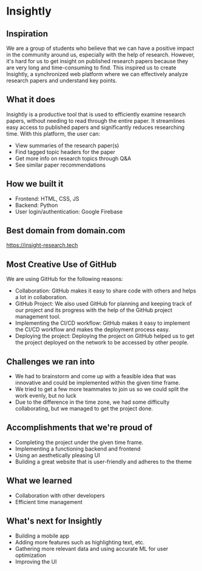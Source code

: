 # Insightly

## Inspiration
We are a group of students who believe that we can have a positive impact in the community around us, especially with the help of research. However, it's hard for us to get insight on published research papers because they are very long and time-consuming to find. This inspired us to create Insightly, a synchronized web platform where we can effectively analyze research papers and understand key points. 

## What it does
Insightly is a productive tool that is used to efficiently examine research papers, without needing to read through the entire paper. It streamlines easy access to published papers and significantly reduces researching time. With this platform, the user can: 
- View summaries of the research paper(s)
- Find tagged topic headers for the paper
- Get more info on research topics through Q&A
- See similar paper recommendations

## How we built it
- Frontend: HTML, CSS, JS
- Backend: Python
- User login/authentication: Google Firebase

## Best domain from domain.com
https://insight-research.tech

## Most Creative Use of GitHub
We are using GitHub for the following reasons:
- Collaboration: GitHub makes it easy to share code with others and helps a lot in collaboration.
- GitHub Project: We also used GitHub for planning and keeping track of our project and its progress with the help of the GitHub project management tool.
- Implementing the CI/CD workflow: GitHub makes it easy to implement the CI/CD workflow and makes the deployment process easy.
- Deploying the project: Deploying the project on GitHub helped us to get the project deployed on the network to be accessed by other people.

## Challenges we ran into
- We had to brainstorm and come up with a feasible idea that was innovative and could be implemented within the given time frame.
- We tried to get a few more teammates to join us so we could split the work evenly, but no luck
- Due to the difference in the time zone, we had some difficulty collaborating, but we managed to get the project done.

## Accomplishments that we're proud of
- Completing the project under the given time frame.
- Implementing a functioning backend and frontend
- Using an aesthetically pleasing UI
- Building a great website that is user-friendly and adheres to the theme

## What we learned
- Collaboration with other developers
- Efficient time management

## What's next for Insightly
- Building a mobile app
- Adding more features such as highlighting text, etc. 
- Gathering more relevant data and using accurate ML for user optimization
- Improving the UI
